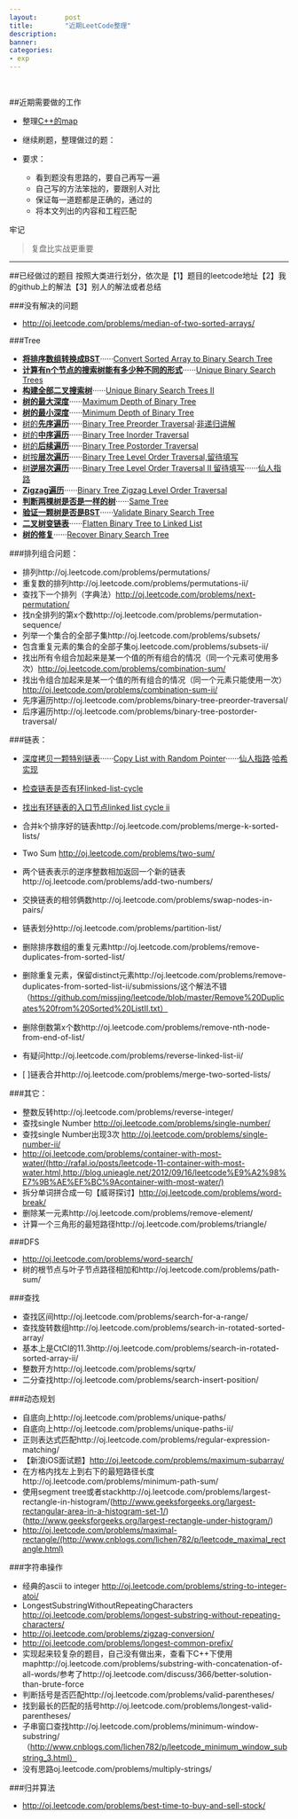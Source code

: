```yaml
---
layout:       post
title:        "近期LeetCode整理"
description: 
banner: 
categories: 
- exp
---
```


<br />


##近期需要做的工作
* 整理[C++的map](ttp://blog.csdn.net/wallwind/article/details/6876892)
- 继续刷题，整理做过的题：

- 要求：
	- 看到题没有思路的，要自己再写一遍
	- 自己写的方法笨拙的，要跟别人对比
	- 保证每一道题都是正确的，通过的
	- 将本文列出的内容和工程匹配


牢记
> 复盘比实战更重要

 
---


##已经做过的题目
按照大类进行划分，依次是【1】题目的leetcode地址【2】我的github上的解法【3】别人的解法或者总结

###没有解决的问题

- http://oj.leetcode.com/problems/median-of-two-sorted-arrays/

###Tree
- [**将排序数组转换成BST**](http://oj.leetcode.com/problems/convert-sorted-array-to-binary-search-tree/)······[Convert Sorted Array to Binary Search Tree](https://github.com/buptjz/AlgoPrac/blob/master/LeetCode/Tree/ConvertSortedArraytoBinarySearchTree.cpp)
- [**计算有n个节点的搜索树能有多少种不同的形式**](http://oj.leetcode.com/problems/unique-binary-search-trees/submissions/)······[Unique Binary Search Trees](https://github.com/buptjz/AlgoPrac/blob/master/LeetCode/Tree/UniqueBinarySearchTrees.cpp)
- [**构建全部二叉搜索树**](http://oj.leetcode.com/problems/unique-binary-search-trees-ii/)······[Unique Binary Search Trees II](https://github.com/buptjz/AlgoPrac/blob/master/LeetCode/Tree/UniqueBinarySearchTreesII.cpp)
- [**树的最大深度**](http://oj.leetcode.com/problems/maximum-depth-of-binary-tree/)······[Maximum Depth of Binary Tree](https://github.com/buptjz/AlgoPrac/blob/master/LeetCode/Tree/MaximumDepthofBinaryTree.cpp)
- [**树的最小深度**](http://oj.leetcode.com/problems/minimum-depth-of-binary-tree/)······[Minimum Depth of Binary Tree](https://github.com/buptjz/AlgoPrac/blob/master/LeetCode/Tree/MinimumDepthofBinaryTree.cpp)
- [树的**先序遍历**](http://oj.leetcode.com/problems/binary-tree-preorder-traversal/)······[Binary Tree Preorder Traversal](https://github.com/buptjz/AlgoPrac/blob/master/LeetCode/Tree/BinaryTreePreorderTraversal.cpp)·[非递归讲解](http://www.gocalf.com/blog/traversing-binary-tree.html)
- [树的**中序遍历**](http://oj.leetcode.com/problems/binary-tree-inorder-traversal/)······[Binary Tree Inorder Traversal](https://github.com/buptjz/AlgoPrac/blob/master/LeetCode/Tree/BinaryTreeInorderTraversal.cpp)
- [树的**后续遍历**](http://oj.leetcode.com/problems/binary-tree-postorder-traversal/)······[Binary Tree Postorder Traversal](https://github.com/buptjz/AlgoPrac/blob/master/LeetCode/Tree/BinaryTreePostorderTraversal.cpp)
- [树按**层次遍历**](http://oj.leetcode.com/problems/binary-tree-level-order-traversal/)······[Binary Tree Level Order Traversal,留待填写](https://github.com/buptjz/AlgoPrac/blob/master/LeetCode/Tree/BinaryTreeInorderTraversal.cpp)
- [树**逆层次遍历**](http://oj.leetcode.com/problems/binary-tree-level-order-traversal-ii/)······[Binary Tree Level Order Traversal II 留待填写](https://github.com/buptjz/AlgoPrac/blob/master/LeetCode/Tree/BinaryTreeLevelOrderTraversalII.cpp)······[仙人指路](http://yucoding.blogspot.com/2012/12/leetcode-question-13-binary-tree-level.html)
- [**Zigzag遍历**](http://oj.leetcode.com/problems/binary-tree-zigzag-level-order-traversal/)······[Binary Tree Zigzag Level Order Traversal](https://github.com/buptjz/AlgoPrac/blob/master/LeetCode/Tree/BinaryTreeZigzagLevelOrderTraversal.cpp)
- [**判断两棵树是否是一样的树**](http://oj.leetcode.com/problems/same-tree/)······[Same Tree
](https://github.com/buptjz/AlgoPrac/blob/master/LeetCode/Tree/SameTree.cpp)
- [**验证一颗树是否是BST**](http://oj.leetcode.com/problems/validate-binary-search-tree/)······[Validate Binary Search Tree](https://github.com/buptjz/AlgoPrac/blob/master/LeetCode/Tree/ValidateBinarySearchTree.cpp)
- [**二叉树变链表**](http://oj.leetcode.com/problems/flatten-binary-tree-to-linked-list/)······[Flatten Binary Tree to Linked List](https://github.com/buptjz/AlgoPrac/blob/master/LeetCode/Tree/FlattenBinaryTreetoLinkedList.cpp)
- [**树的修复**](http://oj.leetcode.com/problems/recover-binary-search-tree/)······[Recover Binary Search Tree](https://github.com/buptjz/AlgoPrac/blob/master/LeetCode/Tree/RecoverBinarySearchTree.cpp)


###排列组合问题：
- 排列http://oj.leetcode.com/problems/permutations/
- 重复数的排列http://oj.leetcode.com/problems/permutations-ii/
- 查找下一个排列（字典法）http://oj.leetcode.com/problems/next-permutation/
- 找n全排列的第x个数http://oj.leetcode.com/problems/permutation-sequence/
- 列举一个集合的全部子集http://oj.leetcode.com/problems/subsets/
- 包含重复元素的集合的全部子集oj.leetcode.com/problems/subsets-ii/
- 找出所有令组合加起来是某一个值的所有组合的情况（同一个元素可使用多次）http://oj.leetcode.com/problems/combination-sum/
- 找出令组合加起来是某一个值的所有组合的情况（同一个元素只能使用一次）http://oj.leetcode.com/problems/combination-sum-ii/
- 先序遍历http://oj.leetcode.com/problems/binary-tree-preorder-traversal/
- 后序遍历http://oj.leetcode.com/problems/binary-tree-postorder-traversal/


###链表：
- [深度拷贝一颗特别链表](http://oj.leetcode.com/problems/copy-list-with-random-pointer/)······[Copy List with Random Pointer](https://github.com/buptjz/AlgoPrac/blob/master/LeetCode/List/CopyListwithRandomPointer2.cpp)······[仙人指路](http://www.geeksforgeeks.org/a-linked-list-with-next-and-arbit-pointer/)·[哈希实现](http://blog.csdn.net/feliciafay/article/details/18894215)
- [检查链表是否有环linked-list-cycle](http://oj.leetcode.com/problems/linked-list-cycle/)
- [找出有环链表的入口节点linked list cycle ii](http://oj.leetcode.com/problems/linked-list-cycle-ii/)
- 合并k个排序好的链表http://oj.leetcode.com/problems/merge-k-sorted-lists/
- Two Sum http://oj.leetcode.com/problems/two-sum/
- 两个链表表示的逆序整数相加返回一个新的链表http://oj.leetcode.com/problems/add-two-numbers/

- 交换链表的相邻俩数http://oj.leetcode.com/problems/swap-nodes-in-pairs/
- 链表划分http://oj.leetcode.com/problems/partition-list/
- 删除排序数组的重复元素http://oj.leetcode.com/problems/remove-duplicates-from-sorted-list/
- 删除重复元素，保留distinct元素http://oj.leetcode.com/problems/remove-duplicates-from-sorted-list-ii/submissions/这个解法不错（https://github.com/missjing/leetcode/blob/master/Remove%20Duplicates%20from%20Sorted%20ListII.txt）
- 删除倒数第x个数http://oj.leetcode.com/problems/remove-nth-node-from-end-of-list/
- 有疑问http://oj.leetcode.com/problems/reverse-linked-list-ii/
-  [ ]链表合并http://oj.leetcode.com/problems/merge-two-sorted-lists/


###其它：
- 整数反转http://oj.leetcode.com/problems/reverse-integer/
- 查找single Number http://oj.leetcode.com/problems/single-number/
- 查找single Number出现3次 http://oj.leetcode.com/problems/single-number-ii/
- http://oj.leetcode.com/problems/container-with-most-water/(http://rafal.io/posts/leetcode-11-container-with-most-water.html,http://blog.unieagle.net/2012/09/16/leetcode%E9%A2%98%E7%9B%AE%EF%BC%9Acontainer-with-most-water/)
- 拆分单词拼合成一句【威哥探讨】http://oj.leetcode.com/problems/word-break/
- 删除某一元素http://oj.leetcode.com/problems/remove-element/
- 计算一个三角形的最短路径http://oj.leetcode.com/problems/triangle/


###DFS
- http://oj.leetcode.com/problems/word-search/
- 树的根节点与叶子节点路径相加和http://oj.leetcode.com/problems/path-sum/


###查找
- 查找区间http://oj.leetcode.com/problems/search-for-a-range/
- 查找旋转数组http://oj.leetcode.com/problems/search-in-rotated-sorted-array/
- 基本上是CtCI的11.3http://oj.leetcode.com/problems/search-in-rotated-sorted-array-ii/
- 整数开方http://oj.leetcode.com/problems/sqrtx/
- 二分查找http://oj.leetcode.com/problems/search-insert-position/

###动态规划
- 自底向上http://oj.leetcode.com/problems/unique-paths/
- 自底向上http://oj.leetcode.com/problems/unique-paths-ii/
- 正则表达式匹配http://oj.leetcode.com/problems/regular-expression-matching/
- 【新浪iOS面试题】http://oj.leetcode.com/problems/maximum-subarray/
- 在方格内找左上到右下的最短路径长度http://oj.leetcode.com/problems/minimum-path-sum/
- 使用segment tree或者stackhttp://oj.leetcode.com/problems/largest-rectangle-in-histogram/(http://www.geeksforgeeks.org/largest-rectangular-area-in-a-histogram-set-1/)(http://www.geeksforgeeks.org/largest-rectangle-under-histogram/)
- http://oj.leetcode.com/problems/maximal-rectangle/(http://www.cnblogs.com/lichen782/p/leetcode_maximal_rectangle.html)

###字符串操作
- 经典的ascii to integer http://oj.leetcode.com/problems/string-to-integer-atoi/
- LongestSubstringWithoutRepeatingCharacters http://oj.leetcode.com/problems/longest-substring-without-repeating-characters/ 
- http://oj.leetcode.com/problems/zigzag-conversion/
- http://oj.leetcode.com/problems/longest-common-prefix/
- 实现起来较复杂的题目，自己没有做出来，查看下C++下使用maphttp://oj.leetcode.com/problems/substring-with-concatenation-of-all-words/参考了http://oj.leetcode.com/discuss/366/better-solution-than-brute-force
- 判断括号是否匹配http://oj.leetcode.com/problems/valid-parentheses/
- 找到最长的匹配的括号http://oj.leetcode.com/problems/longest-valid-parentheses/
- 子串窗口查找http://oj.leetcode.com/problems/minimum-window-substring/（http://www.cnblogs.com/lichen782/p/leetcode_minimum_window_substring_3.html）
- 没有思路oj.leetcode.com/problems/multiply-strings/

###归并算法
- http://oj.leetcode.com/problems/best-time-to-buy-and-sell-stock/




